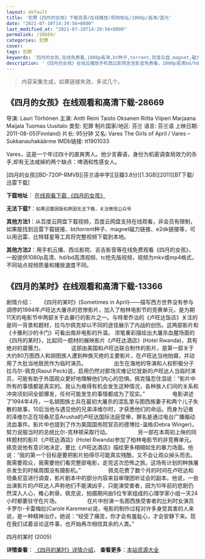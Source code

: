 ```yaml
---
layout: default
title: '犯罪《四月的女孩》下载资源/在线播放/视频地址/1080p/高清/蓝光'
date: "2021-07-10T14:39:56+0800"
last_modified_at: "2021-07-10T14:39:56+0800"
permalink: /28669/
categories: 犯罪
cover:
tags: 犯罪
keywords: '四月的女孩,在线免费看,1080p高清,bt种子,torrent,百度云盘,magnet,磁力链,迅雷下载资源'
description: '《四月的女孩》在线云播放手机西瓜影院吉吉影音免费看，1080p高清bd/hd未删减完整版和tc抢先枪版，mkv/mp4格式，附带bt/torrent种子、magnet/磁力链、百度云盘、网盘资源迅雷下载链接'
---
```


>内容采集生成，如果链接失效，多试几个。


## 《四月的女孩》在线观看和高清下载-28669

导演: Lauri Törhönen 主演: Antti Reini Taisto Oksanen Riitta Viiperi Marjaana Maijala Tuomas Uusitalo 类型: 犯罪 制片国家/地区: 芬兰 语言: 芬兰语 上映日期: 2011-08-05(Finnland) 片长: 95分钟 又名: Vares The Girls of April / Vares – Sukkanauhakäärme IMDb链接: tt1901033

Vares，这是一个年过四十的直爽男人。他少言寡语，身份为机密调查局效力的杀手,却有无法戒掉的两个缺点：啤酒和性感女人。


[四月的女孩][BD-720P-RMVB][芬兰语中字][豆瓣3.8分][1.3GB][2011][BT下载/迅雷下载]

**下载地址**： [在线观看下载 《四月的女孩》](https://www.btdx8.com/torrent/vares_the_girls_of_april_2011.html) 


**无法下载?**：`如果迅雷因版权原因无法下载，关注微信公众号 `

**其他方法1**：从百度云网盘下载视频，百度云网盘支持在线观看，非会员有限制，如果能找到迅雷下载链接、bt/torrent种子、magnet磁力链接、e2dk链接等，可以用迅雷、比特彗星等工具将完整视频下载到本地。

**其他方法2**：用手机云播、西瓜影院、吉吉影音等在线免费观看《四月的女孩》，一般提供1080p高清、hd/bd高清视频、tc抢先版视频，视频为mkv或mp4格式，不同站点视频质量和播放速度不同。


## 《四月的某时》在线观看和高清下载-13366

剧情介绍：　　《四月的某时》(Sometimes in April)——描写西方世界没有参与调停的1994年卢旺达大屠杀的悲惨影片，加入了柏林电影节的竞赛单元，是为期11天的电影节中两部关于此暴行的影片之一。与特里乔治的《卢旺达饭店》关注的是同一背景和题材，拉乌尔佩克却以不同的途径展示了内战的创伤。这两部影片和《卡雅利沙的卡门》可看出南非电影的升温。 浓笔重彩描绘出大屠杀血腥场面的《四月的某时》，比起同一题材的展映影片《卢旺达酒店》(Hotel Rwanda)，具有绝对的震慑力。   　　  　　这部由美国和卢旺达联合制作的影片，是第一部关于大约80万图西人和胡图族人遭到种族灭绝的主要影片，在卢旺达当地拍摄，并动用了大批当地居民作为临时演员。  　　  　　出生在海地的导演和人权积极分子拉乌尔-佩克(Raoul Peck)说，启用仍然对那场灾难记忆犹新的卢旺达人当临时演员，可能有助于外国观众更好地理解他们内心的恐惧。佩克强忍住泪说：“影片中所有的事情都是真实的。我认为难得有机会发生这种情况，各种族人们间的关系和冲突顷刻间全部爆发，任何可能发生的事情都成为了现实。”  　　  　　电影讲述了1994年4月，一名胡图族士兵在最初大屠杀的混乱里与图西族妻子和两个儿子失散的故事，10后当他与遇见他的兄弟泽维尔时，才获悉他们的命运。而身为记者的泽维尔正在坦桑尼亚Arusha的卢旺达国际法庭受审，罪名是通过电台广播煽动流血事件。影片中也提到了作为美国国务院官员的德博拉-温格(Debra Winger)，努力说服当时的总统比尔-克林顿采取行动。  　　  　　另一部在本周初上映的同样题材的影片《卢旺达酒店》(Hotel Rwanda)参加了柏林电影节的非竞赛单元。佩克说他有意识地决定，要比《卢旺达酒店》描绘更多栩栩如生的暴力场面。他说：“我的第一个目标是要把影片拍得尽可能真实残酷，又不会让观众掉头而去。我需要观众，我需要他们看完整部电影，走完这次恐怖之旅。这场有计划的种族屠杀发生的时候周围没有摄影机。”  　　  　　佩克花费了数个月的时间在卢旺达和坦桑尼亚进行调查，影片剧本中的部分内容来自审理团听证会的副本。他说，一些出演影片的卢旺达人声称他们不能演凶手，只能演受害者，因为10年前的悲剧仍然深入人心，椎心刺骨。佩克说，拍摄期间由5位专家组成的心理学家小组一天24小时都要驻守在片场。  　　  　　在片中扮演一名图西族受害者的比利时女演员卡罗尔-卡雷梅拉(Carole Karemera)说，电影的制作过程对许多身受其害的人来说，是一种精神治疗。她说：“经受了痛苦，你才会有羞耻心，才会安静下来。现在我们试着谈论这件事，也开始再次相信其余的人类。”


四月的某时 (2005)

**详情查看**： [《四月的某时》详情介绍](/movie/13366/)， **查看更多**：[本站资源大全](/movie/t/all/)

